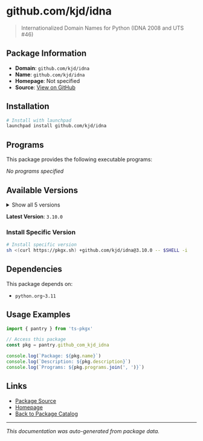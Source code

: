 # github.com/kjd/idna

> Internationalized Domain Names for Python (IDNA 2008 and UTS #46)

## Package Information

- **Domain**: `github.com/kjd/idna`
- **Name**: `github.com/kjd/idna`
- **Homepage**: Not specified
- **Source**: [View on GitHub](https://github.com/pkgxdev/pantry/tree/main/projects/github.com/kjd/idna/package.yml)

## Installation

```bash
# Install with launchpad
launchpad install github.com/kjd/idna
```

## Programs

This package provides the following executable programs:

*No programs specified*

## Available Versions

<details>
<summary>Show all 5 versions</summary>

- `3.10.0`, `3.9.0`, `3.8.0`, `3.7.0`, `3.6.0`

</details>

**Latest Version**: `3.10.0`

### Install Specific Version

```bash
# Install specific version
sh <(curl https://pkgx.sh) +github.com/kjd/idna@3.10.0 -- $SHELL -i
```

## Dependencies

This package depends on:

- `python.org~3.11`

## Usage Examples

```typescript
import { pantry } from 'ts-pkgx'

// Access this package
const pkg = pantry.github_com_kjd_idna

console.log(`Package: ${pkg.name}`)
console.log(`Description: ${pkg.description}`)
console.log(`Programs: ${pkg.programs.join(', ')}`)
```

## Links

- [Package Source](https://github.com/pkgxdev/pantry/tree/main/projects/github.com/kjd/idna/package.yml)
- [Homepage](#)
- [Back to Package Catalog](../package-catalog.md)

---

*This documentation was auto-generated from package data.*

